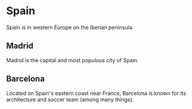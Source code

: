 # Spain

Spain is in western Europe on the Iberian peninsula.

## Madrid

Madrid is the capital and most populous city of Spain.

## Barcelona

Located on Spain's eastern coast near France, Barcelona is known for its architecture and soccer team (among many things).
